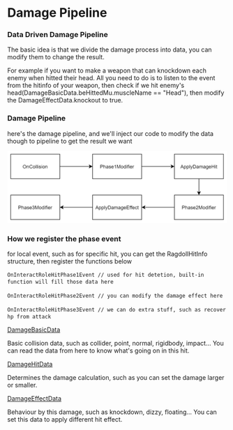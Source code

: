 # Damage Pipeline



### Data Driven Damage Pipeline

The basic idea is that we divide the damage process into data, you can modify them to change the result. 

For example if you want to make a weapon that can knockdown each enemy when hitted their head. All you need to do is to listen to the event from the hitinfo of your weapon, then check if we hit enemy's head(DamageBasicData.beHittedMu.muscleName == "Head"), then modify the DamageEffectData.knockout to true.





### Damage Pipeline

here's the damage pipeline, and we'll inject our code to modify the data though to pipeline to get the result we want

![img](damage-pipeline/DamagePipeline.png)



### How we register the phase event

for local event, such as for specific hit, you can get the RagdollHitInfo structure, then register the functions below

```
OnInteractRoleHitPhase1Event // used for hit detetion, built-in function will fill those data here

OnInteractRoleHitPhase2Event // you can modify the damage effect here

OnInteractRoleHitPhase3Event // we can do extra stuff, such as recover hp from attack
```

[DamageBasicData](https://battletalent.github.io/BTModToolkit/class_cross_link_1_1_damage_basic_data.html)

Basic collision data, such as collider, point, normal, rigidbody, impact... You can read the data from here to know what's going on in this hit.

[DamageHitData](https://battletalent.github.io/BTModToolkit/class_cross_link_1_1_damage_hit_data.html)

Determines the damage calculation, such as you can set the damage larger or smaller.

[DamageEffectData](https://battletalent.github.io/BTModToolkit/class_cross_link_1_1_damage_effect_data.html)

Behaviour by this damage, such as knockdown, dizzy, floating... You can set this data to apply different hit effect.